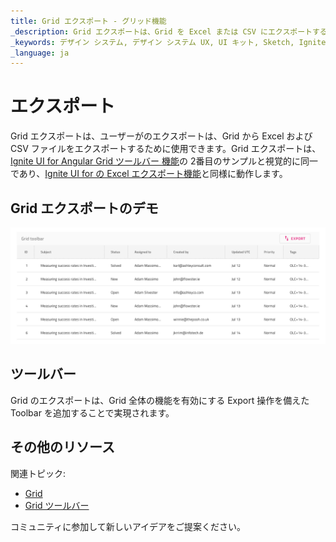 ```yaml
---
title: Grid エクスポート - グリッド機能
_description: Grid エクスポートは、Grid を Excel または CSV にエクスポートする手段を提供します。
_keywords: デザイン システム, デザイン システム UX, UI キット, Sketch, Ignite UI for Angular, Sketch to Angular, Angular, Angular デザイン システム, Sketch からコードをエクスポート, Angular 用のデザイン キット, Sketch HTML, Sketch to HTML, Sketch UI キット
_language: ja
---
```


# エクスポート

Grid エクスポートは、ユーザーがのエクスポートは、Grid から Excel および CSV ファイルをエクスポートするために使用できます。Grid エクスポートは、[Ignite UI for Angular Grid ツールバー 機能](https://jp.infragistics.com/products/ignite-ui-angular/angular/components/grid/toolbar.html)の 2番目のサンプルと視覚的に同一であり、[Ignite UI for の Excel エクスポート機能](https://jp.infragistics.com/products/ignite-ui-angular/angular/components/grid/export_excel.html)と同様に動作します。

## Grid エクスポートのデモ

<img class="responsive-img" src="../images/grid_export_demo.png" srcset="../images/grid_export_demo@2x.png 2x" />

## ツールバー

Grid のエクスポートは、Grid 全体の機能を有効にする Export 操作を備えた Toolbar を追加することで実現されます。

## その他のリソース

関連トピック:

- [Grid](grid.md)
- [Grid ツールバー](grid-toolbar.md)
  <div class="divider--half"></div>

コミュニティに参加して新しいアイデアをご提案ください。

